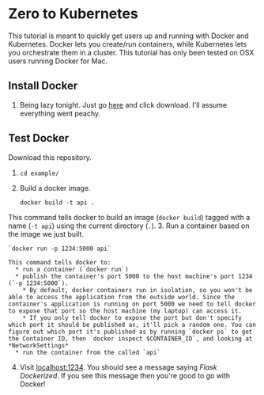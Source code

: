 # Zero to Kubernetes

This tutorial is meant to quickly get users up and running with Docker and Kubernetes. Docker lets you create/run containers, while Kubernetes lets you orchestrate them in a cluster. This tutorial has only been tested on OSX users running Docker for Mac.

## Install Docker
1. Being lazy tonight. Just go [here](https://docs.docker.com/docker-for-mac/) and click download. I'll assume everything went peachy.

## Test Docker
Download this repository.
1. `cd example/`

2. Build a docker image.

   `docker build -t api .`

  This command tells docker to build an image (`docker build`) tagged with a name (`-t api`) using the current directory (`.`).
3. Run a container based on the image we just built.

    `docker run -p 1234:5000 api`

    This command tells docker to:
      * run a container (`docker run`)
      * publish the container's port 5000 to the host machine's port 1234 (`-p 1234:5000`).
        * By default, docker containers run in isolation, so you won't be able to access the application from the outside world. Since the container's application is running on port 5000 we need to tell docker to expose that port so the host machine (my laptop) can access it.
        * If you only tell docker to expose the port but don't specify which port it should be published as, it'll pick a random one. You can figure out which port it's published as by running `docker ps` to get the Container ID, then `docker inspect $CONTAINER_ID`, and looking at *NetworkSettings*
      * run the container from the called `api`

4. Visit [localhost:1234](localhost:1234). You should see a message saying *Flask Dockerized*. If you see this message then you're good to go with Docker!
